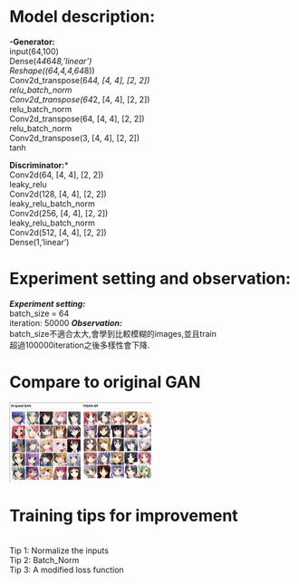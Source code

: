 # Model description:
**-Generator:**
<br>input(64,100)
<br>Dense(4*4*64*8,’linear’)
<br>Reshape((64,4,4,64*8))
<br>Conv2d_transpose(64*4, [4, 4], [2, 2])
<br>relu_batch_norm
<br>Conv2d_transpose(64*2, [4, 4], [2, 2])
<br>relu_batch_norm
<br>Conv2d_transpose(64, [4, 4], [2, 2])
<br>relu_batch_norm
<br>Conv2d_transpose(3, [4, 4], [2, 2])
<br>tanh

**Discriminator:***
<br>Conv2d(64, [4, 4], [2, 2])
<br>leaky_relu
<br>Conv2d(128, [4, 4], [2, 2])
<br>leaky_relu_batch_norm
<br>Conv2d(256, [4, 4], [2, 2])
<br>leaky_relu_batch_norm
<br>Conv2d(512, [4, 4], [2, 2])
<br>Dense(1,’linear’)

# Experiment setting and observation:
***Experiment setting:***
<br>batch_size = 64
<br>iteration: 50000
***Observation:***
<br>batch_size不適合太大,會學到比較模糊的images,並且train
<br>超過100000iteration之後多樣性會下降.

# Compare to original GAN
<img src="https://github.com/r06922085/WGAN-GP/blob/master/GAN%20vs%20WGAN-GP.png" width="50%" height="50%">

# Training tips for improvement
<br>Tip 1: Normalize the inputs
<br>Tip 2: Batch_Norm
<br>Tip 3: A modified loss function
